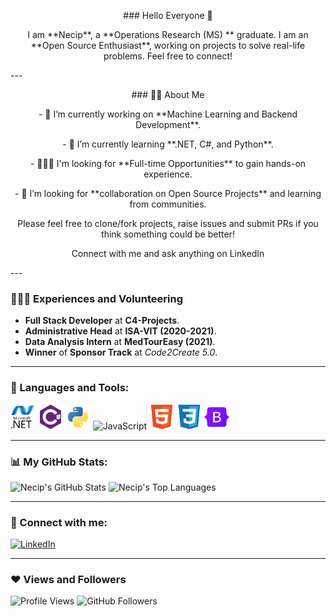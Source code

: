 <p align="center">
    ### Hello Everyone 👋
</p>

<p align="center">
    I am **Necip**, a **Operations Research (MS) ** graduate.  
    I am an **Open Source Enthusiast**, working on projects to solve real-life problems.  
    Feel free to connect!  
</p>
---
<p align="center">
    ### 🙋‍♂️ About Me
<p align="center">
    - 🔭 I’m currently working on **Machine Learning and Backend Development**.
</p>
<p align="center">
    - 🌱 I’m currently learning **.NET, C#, and Python**.
</p>
<p align="center">
    - 👩🏻‍🎓 I'm looking for **Full-time Opportunities** to gain hands-on experience.
</p>
<p align="center">
    - 👯 I’m looking for **collaboration on Open Source Projects** and learning from communities.
</p>
<p align="center">
    Please feel free to clone/fork projects, raise issues and submit PRs if you think something could be better!
</p>
<p align="center">
    Connect with me and ask anything on LinkedIn  
</p>
---

### 👩🏻‍🎓 Experiences and Volunteering
- **Full Stack Developer** at **C4-Projects**.
- **Administrative Head** at **ISA-VIT (2020-2021)**.
- **Data Analysis Intern** at **MedTourEasy (2021)**.
- **Winner** of **Sponsor Track** at *Code2Create 5.0*.

---

### 🚀 Languages and Tools:
<p align="left">
  <img src="https://github.com/devicons/devicon/blob/v2.16.0/icons/dot-net/dot-net-original-wordmark.svg" height="40" width="40" alt=".NET"/>
  <img src="https://github.com/devicons/devicon/blob/v2.16.0/icons/csharp/csharp-plain.svg" height="40" width="40" alt="C#"/>
  <img src="https://github.com/devicons/devicon/blob/v2.16.0/icons/python/python-original.svg" height="40" width="40" alt="Python"/>
  <img src="https://cdn.jsdelivr.net/gh/devicons/devicon/icons/javascript/javascript-original.svg" height="40" width="40" alt="JavaScript"/>
  <img src="https://github.com/devicons/devicon/blob/v2.16.0/icons/html5/html5-original.svg" height="40" width="40" alt="HTML"/>
  <img src="https://github.com/devicons/devicon/blob/v2.16.0/icons/css3/css3-original.svg" height="40" width="40" alt="CSS"/>
  <img src="https://github.com/devicons/devicon/blob/v2.16.0/icons/bootstrap/bootstrap-original.svg" height="40" width="40" alt="Bootstrap"/>
</p>

---

### 📊 My GitHub Stats:
<p align="left">
  <img src="https://github-readme-stats.vercel.app/api?username=airnec&show_icons=true&theme=tokyonight" alt="Necip's GitHub Stats"/>
  <img src="https://github-readme-stats.vercel.app/api/top-langs/?username=airnec&layout=compact&theme=tokyonight" alt="Necip's Top Languages"/>
</p>

---

### 🤝 Connect with me:
[![LinkedIn](https://img.shields.io/badge/-Necip-blue?style=flat-square&logo=Linkedin&logoColor=white&link=https://www.linkedin.com/in/necip-d-5283aa292/)](https://www.linkedin.com/in/necip-d-5283aa292/)

---

### ❤ Views and Followers
![Profile Views](https://komarev.com/ghpvc/?username=airnec&style=flat-square)
![GitHub Followers](https://img.shields.io/github/followers/airnec?style=flat-square)

</p>
